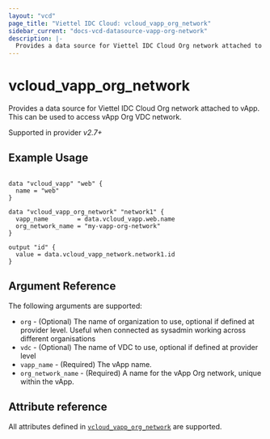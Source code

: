 ```yaml
---
layout: "vcd"
page_title: "Viettel IDC Cloud: vcloud_vapp_org_network"
sidebar_current: "docs-vcd-datasource-vapp-org-network"
description: |-
  Provides a data source for Viettel IDC Cloud Org network attached to vApp. This can be used to access vApp Org network.
---
```


# vcloud\_vapp\_org\_network

Provides a data source for Viettel IDC Cloud Org network attached to vApp. This can be used to access vApp Org VDC network.

Supported in provider *v2.7+*

## Example Usage

```hcl

data "vcloud_vapp" "web" {
  name = "web"
}

data "vcloud_vapp_org_network" "network1" {
  vapp_name        = data.vcloud_vapp.web.name
  org_network_name = "my-vapp-org-network"
}

output "id" {
  value = data.vcloud_vapp_network.network1.id
}
```

## Argument Reference

The following arguments are supported:

* `org` - (Optional) The name of organization to use, optional if defined at provider level. Useful when connected as sysadmin working across different organisations
* `vdc` - (Optional) The name of VDC to use, optional if defined at provider level
* `vapp_name` - (Required) The vApp name.
* `org_network_name` - (Required) A name for the vApp Org network, unique within the vApp.

## Attribute reference

All attributes defined in [`vcloud_vapp_org_network`](/providers/viettelidc-provider/vcloud/latest/docs/resources/vapp_org_network#attribute-reference) are supported.

